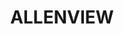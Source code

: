 ---
lastmod: '2025-04-06T06:05:21+00:00'
latitude: -28.056979
layout: suburb
longitude: 152.975131
postcode: '4285'
state: QLD
title: ALLENVIEW
url: /qld/allenview/
---